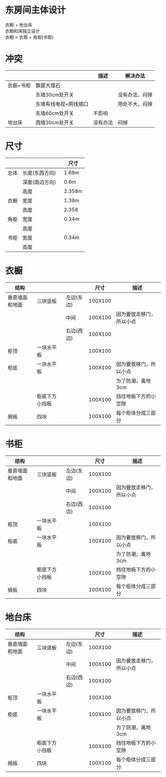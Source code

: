 # 东房间主体设计
衣橱 + 地台床  
衣橱和床独立设计  
衣橱 = 衣柜 + 角柜(书柜)

# 冲突
|| |描述|解决办法|
|---|---|---|---|
|衣橱+书柜|飘窗大理石| | |
||东墙30cm处开关| |没有办法，闷掉 |
||东墙有线电视+网线插口||用处不大，闷掉|
||东墙60cm处开关|不影响||
|地台床|西墙30cm处开关|没有办法|闷掉|

# 尺寸
|| | 尺寸|
|---|---|---|
|总体|长度(东西方向)| 1.68m|
||深度(南边方向）|0.6m|
||高度|2.358m|
|衣橱|宽度|1.38m|
||高度|2.358|
|角柜|宽度|0.34m|
||高度||
|书柜|宽度|0.34m|
||高度||

# 衣橱
|结构|||尺寸|描述|
|---|---|---|---|---|
|垂直墙面和地面|三块竖板|左边(东边)|100X100||
|||中间|100X100|因为要放走移门，所以小点|
|||右边(西边)|100X100||
|柜顶|一块水平板||100X100||
|柜底|一块水平板||100X100|因为要放移门，所以小点|
|||||为了防潮，离地3cm|
||柜底下方小挡板||100X100|挡住地板下方的小空隙|
|搁板|四块||100X100|每个柜体分成三部分|
 
# 书柜
|结构|||尺寸|描述|
|---|---|---|---|---|
|垂直墙面和地面|三块竖板|左边(东边)|100X100||
|||中间|100X100|因为要放走移门，所以小点|
|||右边(西边)|100X100||
|柜顶|一块水平板||100X100||
|柜底|一块水平板||100X100|因为要放移门，所以小点|
|||||为了防潮，离地3cm|
||柜底下方小挡板||100X100|挡住地板下方的小空隙|
|搁板|四块||100X100|每个柜体分成三部分|

# 地台床
|结构|||尺寸|描述|
|---|---|---|---|---|
|垂直墙面和地面|三块竖板|左边(东边)|100X100||
|||中间|100X100|因为要放走移门，所以小点|
|||右边(西边)|100X100||
|柜顶|一块水平板||100X100||
|柜底|一块水平板||100X100|因为要放移门，所以小点|
|||||为了防潮，离地3cm|
||柜底下方小挡板||100X100|挡住地板下方的小空隙|
|搁板|四块||100X100|每个柜体分成三部分|



